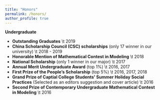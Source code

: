 ```yaml
---
title: "Honors"
permalink: /honors/
author_profile: true
---
```


**Undergraduate**

* **Outstanding Graduates** \t  2019
* **China Scholarship Council (CSC) scholarships** (only 17 winner in our university) \t   2018 - 2019
* **Honorable Mention of Mathematical Contest in Modeling** \t  2018
* **National Scholarship** (only 1 winner in our major) \t  2017
* **Annual Merit Undergraduate Award** (top 1%) \t  2016, 2017
* **First Prize of the People’s Scholarship** (top 5%) \t  2016, 2017, 2018
* **Grand Prize of Captial College Students' Summer Holiday Social Practices** (Selected as an editors suggestion and cover article) \t  2016
* **Second Prize of Contemporary Undergraduate Mathematical Contest in Modeling** \t  2016
